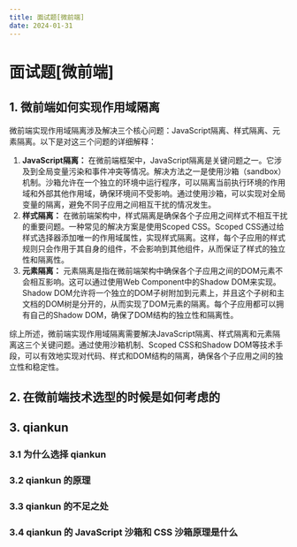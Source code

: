 ```yaml
---
title: 面试题[微前端]
date: 2024-01-31
---
```


# 面试题[微前端]



## 1. 微前端如何实现作用域隔离

微前端实现作用域隔离涉及解决三个核心问题：JavaScript隔离、样式隔离、元素隔离。以下是对这三个问题的详细解释：

1. **JavaScript隔离：** 在微前端框架中，JavaScript隔离是关键问题之一。它涉及到全局变量污染和事件冲突等情况。解决方法之一是使用沙箱（sandbox）机制。沙箱允许在一个独立的环境中运行程序，可以隔离当前执行环境的作用域和外部其他作用域，确保环境间不受影响。通过使用沙箱，可以实现对全局变量的隔离，避免不同子应用之间相互干扰的情况发生。
2. **样式隔离：** 在微前端架构中，样式隔离是确保各个子应用之间样式不相互干扰的重要问题。一种常见的解决方案是使用Scoped CSS。Scoped CSS通过给样式选择器添加唯一的作用域属性，实现样式隔离。这样，每个子应用的样式规则只会作用于其自身的组件，不会影响到其他组件，从而保证了样式的独立性和隔离性。
3. **元素隔离：** 元素隔离是指在微前端架构中确保各个子应用之间的DOM元素不会相互影响。这可以通过使用Web Component中的Shadow DOM来实现。Shadow DOM允许将一个独立的DOM子树附加到元素上，并且这个子树和主文档的DOM树是分开的，从而实现了DOM元素的隔离。每个子应用都可以拥有自己的Shadow DOM，确保了DOM结构的独立性和隔离性。

综上所述，微前端实现作用域隔离需要解决JavaScript隔离、样式隔离和元素隔离这三个关键问题。通过使用沙箱机制、Scoped CSS和Shadow DOM等技术手段，可以有效地实现对代码、样式和DOM结构的隔离，确保各个子应用之间的独立性和稳定性。



## 2. 在微前端技术选型的时候是如何考虑的





## 3. qiankun

### 3.1 为什么选择 qiankun





### 3.2 qiankun 的原理





### 3.3 qiankun 的不足之处





### 3.4 qiankun 的 JavaScript 沙箱和 CSS 沙箱原理是什么





